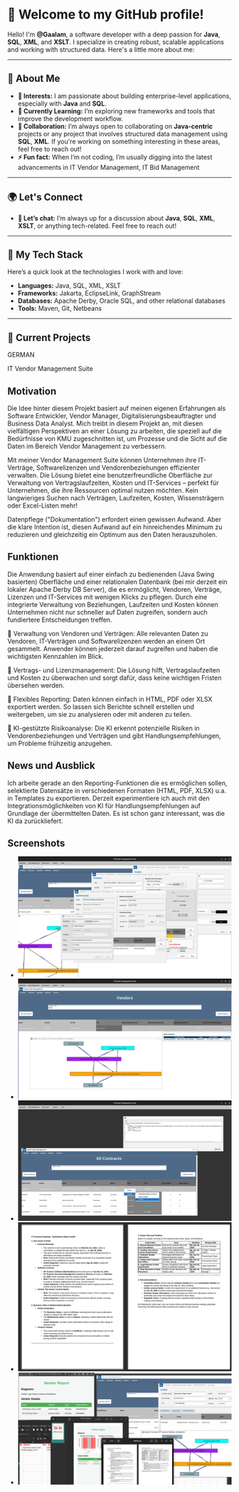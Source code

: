 # 👋 Welcome to my GitHub profile! 

Hello! I'm **@Gaalam**, a software developer with a deep passion for **Java**, **SQL**, **XML**, and **XSLT**. 
I specialize in creating robust, scalable applications and working with structured data. Here's a little more about me:

---

## 🚀 About Me

- **👀 Interests:** I am passionate about building enterprise-level applications, especially with **Java** and **SQL**. 
- **🌱 Currently Learning:** I’m exploring new frameworks and tools that improve the development workflow.
- **💞️ Collaboration:** I’m always open to collaborating on **Java-centric** projects or any project that involves structured data management using **SQL**, **XML**. 
                        If you're working on something interesting in these areas, feel free to reach out!
- **⚡ Fun fact:** When I’m not coding, I’m usually digging into the latest advancements in IT Vendor Management, IT Bid Management
---

## 🌍 Let's Connect
- **💬 Let’s chat:** I’m always up for a discussion about **Java**, **SQL**, **XML**, **XSLT**, or anything tech-related. Feel free to reach out!
---

## 🔧 My Tech Stack

Here’s a quick look at the technologies I work with and love:

- **Languages:** Java, SQL, XML, XSLT
- **Frameworks:** Jakarta, EclipseLink, GraphStream 
- **Databases:** Apache Derby, Oracle SQL, and other relational databases
- **Tools:** Maven, Git, Netbeans

---

## 🎯 Current Projects
GERMAN

IT Vendor Management Suite

Motivation
-

Die Idee hinter diesem Projekt basiert auf meinen eigenen Erfahrungen als Software Entwickler, Vendor Manager, Digitalisierungsbeauftragter und Business Data Analyst. 
Mich treibt in diesem Projekt an, mit diesen vielfältigen Perspektiven an einer Lösung zu arbeiten, die speziell auf die Bedürfnisse von KMU zugeschnitten ist, um Prozesse und die Sicht auf die Daten im Bereich Vendor Management zu verbessern.

Mit meiner Vendor Management Suite können Unternehmen ihre IT-Verträge, Softwarelizenzen und Vendorenbeziehungen effizienter verwalten. 
Die Lösung bietet eine benutzerfreundliche Oberfläche zur Verwaltung von Vertragslaufzeiten, Kosten und IT-Services – perfekt für Unternehmen, die ihre Ressourcen optimal nutzen möchten. 
Kein langwieriges Suchen nach Verträgen, Laufzeiten, Kosten, Wissensträgern oder Excel-Listen mehr!

Datenpflege ("Dokumentation") erfordert einen gewissen Aufwand. Aber die klare Intention ist, diesen Aufwand auf ein hinreichendes Minimum zu reduzieren und gleichzeitig ein Optimum aus den Daten herauszuholen.

Funktionen
-
Die Anwendung basiert auf einer einfach zu bedienenden (Java Swing basierten) Oberfläche und einer relationalen Datenbank (bei mir derzeit ein lokaler Apache Derby DB Server), die es ermöglicht, Vendoren, Verträge, Lizenzen und IT-Services mit wenigen Klicks zu pflegen. Durch eine integrierte Verwaltung von Beziehungen, Laufzeiten und Kosten können Unternehmen nicht nur schneller auf Daten zugreifen, sondern auch fundiertere Entscheidungen treffen. 

  🔹 Verwaltung von Vendoren und Verträgen: 
    Alle relevanten Daten zu Vendoren, IT-Verträgen und Softwarelizenzen werden an einem Ort gesammelt. Anwender können jederzeit darauf zugreifen und haben die wichtigsten Kennzahlen im Blick.

  🔹 Vertrags- und Lizenzmanagement: 
    Die Lösung hilft, Vertragslaufzeiten und Kosten zu überwachen und sorgt dafür, dass keine wichtigen Fristen übersehen werden.

  🔹 Flexibles Reporting: 
    Daten können einfach in HTML, PDF oder XLSX exportiert werden. So lassen sich Berichte schnell erstellen und weitergeben, um sie zu analysieren oder mit anderen zu teilen.

  🔹 KI-gestützte Risikoanalyse: 
    Die KI erkennt potenzielle Risiken in Vendorenbeziehungen und Verträgen und gibt Handlungsempfehlungen, um Probleme frühzeitig anzugehen.

News und Ausblick
-
Ich arbeite gerade an den Reporting-Funktionen die es ermöglichen sollen, selektierte Datensätze in verschiedenen Formaten (HTML, PDF, XLSX) u.a. in Templates zu exportieren. 
Derzeit experimentiere ich auch mit den Integrationsmöglichkeiten von KI für Handlungsempfehlungen auf Grundlage der übermittelten Daten. Es ist schon ganz interessant, was die KI da zurückliefert. 

Screenshots 
-
- ![Alt-Text](Bild1.png)
- ![Alt-Text](Bild2.png)
- ![Alt-Text](Bild3.png)
- ![Alt-Text](Bild4.png)
- ![Alt-Text](Bild5.png)

